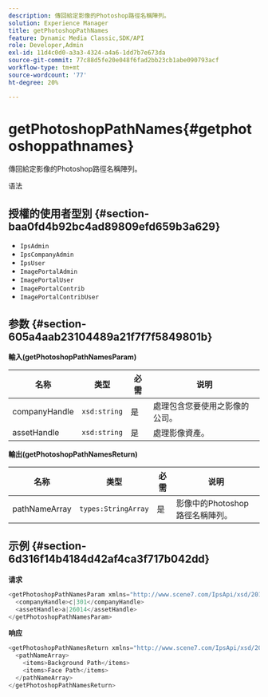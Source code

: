 ```yaml
---
description: 傳回給定影像的Photoshop路徑名稱陣列。
solution: Experience Manager
title: getPhotoshopPathNames
feature: Dynamic Media Classic,SDK/API
role: Developer,Admin
exl-id: 11d4c0d0-a3a3-4324-a4a6-1dd7b7e673da
source-git-commit: 77c88d5fe20e048f6fad2bb23cb1abe090793acf
workflow-type: tm+mt
source-wordcount: '77'
ht-degree: 20%

---
```


# getPhotoshopPathNames{#getphotoshoppathnames}

傳回給定影像的Photoshop路徑名稱陣列。

语法

## 授權的使用者型別 {#section-baa0fd4b92bc4ad89809efd659b3a629}

* `IpsAdmin`
* `IpsCompanyAdmin`
* `IpsUser`
* `ImagePortalAdmin`
* `ImagePortalUser`
* `ImagePortalContrib`
* `ImagePortalContribUser`

## 参数 {#section-605a4aab23104489a21f7f7f5849801b}

**輸入(getPhotoshopPathNamesParam)**

| 名称 | 类型 | 必需 | 说明 |
|---|---|---|---|
| companyHandle | `xsd:string` | 是 | 處理包含您要使用之影像的公司。 |
| assetHandle | `xsd:string` | 是 | 處理影像資產。 |

**輸出(getPhotoshopPathNamesReturn)**

| 名称 | 类型 | 必需 | 说明 |
|---|---|---|---|
| pathNameArray | `types:StringArray` | 是 | 影像中的Photoshop路徑名稱陣列。 |

## 示例 {#section-6d316f14b4184d42af4ca3f717b042dd}

**请求**

```java
<getPhotoshopPathNamesParam xmlns="http://www.scene7.com/IpsApi/xsd/2012-07-31">
  <companyHandle>c|301</companyHandle>
  <assetHandle>a|26014</assetHandle>
</getPhotoshopPathNamesParam>
```

**响应**

```java
<getPhotoshopPathNamesReturn xmlns="http://www.scene7.com/IpsApi/xsd/2012-07-31">
  <pathNameArray>
    <items>Background Path</items>
    <items>Face Path</items>
  </pathNameArray>
</getPhotoshopPathNamesReturn>
```
